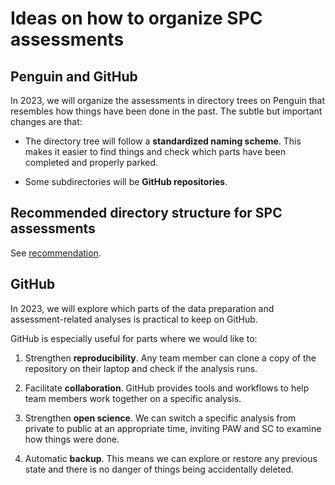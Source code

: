 # Ideas on how to organize SPC assessments

## Penguin and GitHub

In 2023, we will organize the assessments in directory trees on Penguin that
resembles how things have been done in the past. The subtle but important
changes are that:

- The directory tree will follow a **standardized naming scheme**. This makes it
  easier to find things and check which parts have been completed and properly
  parked.

- Some subdirectories will be **GitHub repositories**.

## Recommended directory structure for SPC assessments

See [recommendation](dir_tree/README.md#recommendation).

## GitHub

In 2023, we will explore which parts of the data preparation and
assessment-related analyses is practical to keep on GitHub.

GitHub is especially useful for parts where we would like to:

1. Strengthen **reproducibility**. Any team member can clone a copy of the
   repository on their laptop and check if the analysis runs.

2. Facilitate **collaboration**. GitHub provides tools and workflows to help
   team members work together on a specific analysis.

3. Strengthen **open science**. We can switch a specific analysis from private
   to public at an appropriate time, inviting PAW and SC to examine how things
   were done.

4. Automatic **backup**. This means we can explore or restore any previous state
   and there is no danger of things being accidentally deleted.
